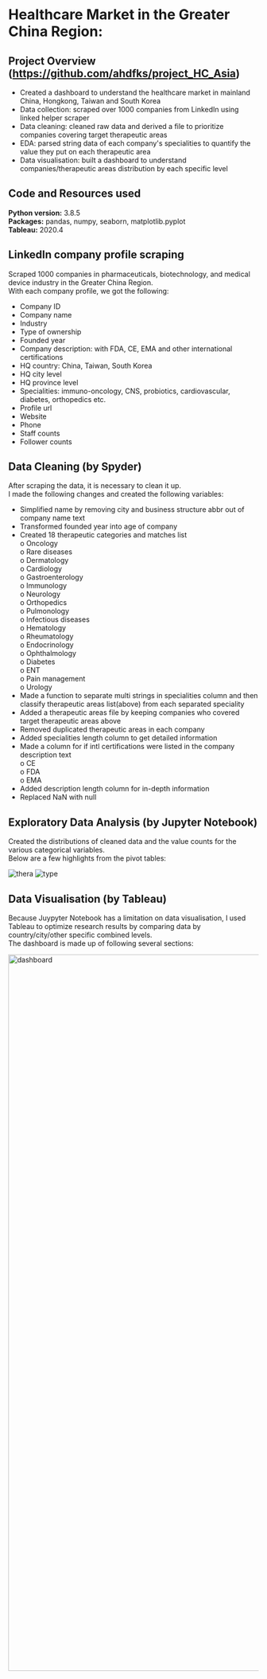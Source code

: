 # Healthcare Market in the Greater China Region: 

## Project Overview (https://github.com/ahdfks/project_HC_Asia)
* Created a dashboard to understand the healthcare market in mainland China, Hongkong, Taiwan and South Korea
* Data collection: scraped over 1000 companies from LinkedIn using linked helper scraper
* Data cleaning: cleaned raw data and derived a file to prioritize companies covering target therapeutic areas
* EDA: parsed string data of each company's specialities to quantify the value they put on each therapeutic area
* Data visualisation: built a dashboard to understand companies/therapeutic areas distribution by each specific level

## Code and Resources used
**Python version:** 3.8.5\
**Packages:** pandas, numpy, seaborn, matplotlib.pyplot\
**Tableau:** 2020.4

## LinkedIn company profile scraping
Scraped 1000 companies in pharmaceuticals, biotechnology, and medical device industry in the Greater China Region.\
With each company profile, we got the following:
*	Company ID
*	Company name
*	Industry
*	Type of ownership
*	Founded year
*	Company description: with FDA, CE, EMA and other international certifications
*	HQ country: China, Taiwan, South Korea
*	HQ city level
*	HQ province level
*	Specialities: immuno-oncology, CNS, probiotics, cardiovascular, diabetes, orthopedics etc.
*	Profile url
*	Website
*	Phone
*	Staff counts
*	Follower counts

## Data Cleaning (by Spyder)
After scraping the data, it is necessary to clean it up.\
I made the following changes and created the following variables:
*	Simplified name by removing city and business structure abbr out of company name text
* Transformed founded year into age of company
* Created 18 therapeutic categories and matches list\
o  Oncology\
o  Rare diseases\
o  Dermatology\
o  Cardiology\
o  Gastroenterology\
o  Immunology\
o  Neurology\
o  Orthopedics\
o  Pulmonology\
o  Infectious diseases\
o  Hematology\
o  Rheumatology\
o  Endocrinology\
o  Ophthalmology\
o  Diabetes\
o  ENT\
o  Pain management\
o  Urology
* Made a function to separate multi strings in specialities column and then classify therapeutic areas list(above) from each separated speciality
* Added a therapeutic areas file by keeping companies who covered target therapeutic areas above
* Removed duplicated therapeutic areas in each company
* Added specialities length column to get detailed information
* Made a column for if intl certifications were listed in the company description text\
o  CE\
o  FDA\
o  EMA
* Added description length column for in-depth information
* Replaced NaN with null

## Exploratory Data Analysis (by Jupyter Notebook)
Created the distributions of cleaned data and the value counts for the various categorical variables.\
Below are a few highlights from the pivot tables:

![thera](https://user-images.githubusercontent.com/79106560/110397060-6f2fde80-8071-11eb-9c9d-a4d8fa97965d.png)
![type](https://user-images.githubusercontent.com/79106560/110399401-1a429700-8076-11eb-98e0-a7f67d5dfa11.png)

## Data Visualisation (by Tableau)
Because Juypyter Notebook has a limitation on data visualisation, I used Tableau to optimize research results by comparing data by country/city/other specific combined levels.\
The dashboard is made up of following several sections:

<img width="1440" alt="dashboard" src="https://user-images.githubusercontent.com/79106560/110532992-d014f080-811d-11eb-8c6a-3850a811467b.png">


